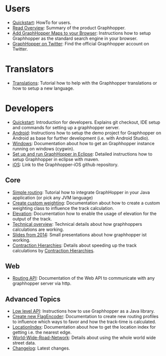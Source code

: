 # Users

 * [Quickstart](./web/quickstart.md): HowTo for users.
 * [Read Overview](https://graphhopper.com/#overview): Summary of the product Graphhopper. 
 * [Add GraphHopper Maps to your Browser](./web/open-search.md): Instructions how to setup Graphhopper as the standard search engine in your browser.
 * [GraphHopper on Twitter](https://twitter.com/graphhopper): Find the official Graphhopper account on Twitter.

# Translators

* [Translations](./core/translations.md): Tutorial how to help with the Graphhopper translations or how to setup a new language.


# Developers

 * [Quickstart](./core/quickstart-from-source.md): Introduction for developers. Explains git checkout, IDE setup and commands for setting up a graphhopper server.
 * [Android](./android/index.md): Instructions how to setup the demo project for Graphhopper on Android as base for further development (i.e. with Android Studio).
 * [Windows](./core/windows-setup.md): Documentation about how to get an Graphhopper instance running on windows (cygwin).
 * [Set up and run GraphHopper in Eclipse](./core/eclipse-setup.md): Detailed instructions how to setup Graphhopper in eclipse with maven.
 * [iOS](https://github.com/graphhopper/graphhopper-ios/): Link to the Graphhopper-iOS github repository.

## Core

 * [Simple routing](./core/routing.md): Tutorial how to integrate GraphHopper in your Java application (or pick any JVM language)
 * [Create custom weighting](./core/weighting.md): Documentation about how to create a custom weighting class to influence the track calculation.
 * [Elevation](./core/elevation.md): Documentation how to enable the usage of elevation for the output of the track.
 * [Technical overview](./core/technical.md): Technical details about how graphhoppers calculations are working.
 * [Slides from 2014](https://graphhopper.com/public/slides/): Small presentations about how graphhopper ist working.
 * [Contraction Hierarchies](./core/ch.md): Details about speeding up the track calculations by [Contraction Hierarchies](http://en.wikipedia.org/wiki/Contraction_hierarchies).

## Web

 * [Routing API](./web/api-doc.md): Documentation of the Web API to communicate with any graphhopper server via http.
 
## Advanced Topics

 * [Low level API](./core/low-level-api.md): Instructions how to use Graphhopper as a Java library.
 * [Create new FlagEncoder](./core/create-new-flagencoder.md): Documentation to create new routing profiles to influence which ways to favor and how the track-time is calculated.
 * [LocationIndex](./core/location-index.md): Documentation about how to get the location index for getting i.e. the nearest edge.
 * [World-Wide-Road-Network](./core/world-wide.md): Details about using the whole world wide street data.
 * [Changelog](https://github.com/graphhopper/graphhopper/blob/master/core/files/changelog.txt): Latest changes.
